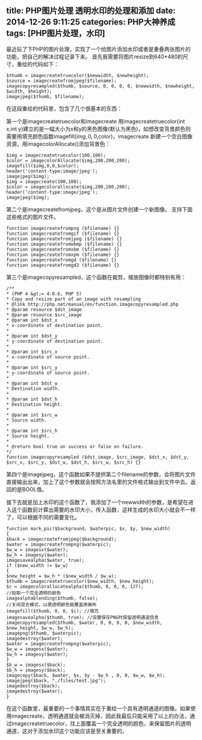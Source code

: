 title: PHP图片处理 透明水印的处理和添加
date: 2014-12-26 9:11:25
categories: PHP大神养成
tags: [PHP图片处理，水印]
---

最近玩了下PHP的图片处理，实现了一个给图片添加水印或者是重叠两张图片的功能，把自己的解决过程记录下来。
首先我需要将图片resize到640*480的尺寸，重绘的代码如下：

```
$thumb = imagecreatetruecolor($newwidth, $newheight);
$source = imagecreatefromjpeg($filename);
imagecopyresampled($thumb, $source, 0, 0, 0, 0, $newwidth, $newheight, $width, $height);
imagejpeg($thumb, $filename);
```

在这段重绘的代码里，包含了几个很基本的东西：

第一个是imagecreatetruecolor和imagecreate
用imagecreatetruecolor(int x,int y)建立的是一幅大小为x和y的黑色图像(默认为黑色)，如想改变背景颜色则需要用填充颜色函数imagefill($img,0,0,$color)，imagecreate 新建一个空白图像资源，用imagecolorAllocate()添加背景色：

```
$img = imagecreatetruecolor(100,100);
$color = imagecolorAllocate($img,200,200,200);
imagefill($img,0,0,$color);
header('content-type:image/jpeg');
imagejpeg($img);
$img = imagecreate(100,100);
$color = imagecolorallocate($img,200,200,200);
header('content-type:image/jpeg');
imagejpeg($img);
```

第二个是imagecreatefromjpeg，这个是从图片文件创建一个新图像。
支持下面这些格式的图片文件。

```
function imagecreatefrompng ($filename) {}
function imagecreatefromgif ($filename) {}
function imagecreatefromjpeg ($filename) {}
function imagecreatefromwbmp ($filename) {}
function imagecreatefromxbm ($filename) {}
function imagecreatefromxpm ($filename) {}
function imagecreatefromgd ($filename) {}
function imagecreatefromgd2 ($filename) {}
```

第三个是imagecopyresampled，这个函数在裁剪，缩放图像时都特别有用：

```
/**
* (PHP 4 &gt;= 4.0.6, PHP 5)
* Copy and resize part of an image with resampling
* @link http://php.net/manual/en/function.imagecopyresampled.php
* @param resource $dst_image
* @param resource $src_image
* @param int $dst_x
* x-coordinate of destination point.
*
* @param int $dst_y
* y-coordinate of destination point.
*
* @param int $src_x
* x-coordinate of source point.
*
* @param int $src_y
* y-coordinate of source point.
*
* @param int $dst_w
* Destination width.
*
* @param int $dst_h
* Destination height.
*
* @param int $src_w
* Source width.
*
* @param int $src_h
* Source height.
*
* @return bool true on success or false on failure.
*/
function imagecopyresampled ($dst_image, $src_image, $dst_x, $dst_y, $src_x, $src_y, $dst_w, $dst_h, $src_w, $src_h) {}
```

第四个是imagejpeg，这个函数如果不提供第二个filename的参数，会将图片文件直接输出出来，加上了这个参数就会按照方法名里的文件格式输出到文件中去。返回的是BOOL值。

接下去就是加上水印的这个函数了，我添加了一个newwidth的参数，是希望在进入这个函数前计算出需要的水印大小，传入函数，这样生成的水印大小就会不一样了，可以根据不同的需要变化。

```
function mark_pic($background, $waterpic, $x, $y, $new_width)
{
$back = imagecreatefromjpeg($background);
$water = imagecreatefrompng($waterpic);
$w_w = imagesx($water);
$w_h = imagesy($water);
imagesavealpha($water, true);
if ($new_width != $w_w)
{
$new_height = $w_h * ($new_width / $w_w);
$thumb = imagecreatetruecolor($new_width, $new_height);
$c = imagecolorallocatealpha($thumb, 0, 0, 0, 127);
//拾取一个完全透明的颜色
imagealphablending($thumb, false);
//关闭混合模式，以便透明颜色能覆盖原画布
imagefill($thumb, 0, 0, $c); //填充
imagesavealpha($thumb, true); //设置保存PNG时保留透明通道信息
imagecopyresampled($thumb, $water, 0, 0, 0, 0, $new_width, $new_height, $w_w, $w_h);
imagepng($thumb, $waterpic);
imagedestroy($water);
$water = imagecreatefrompng($waterpic);
$w_w = imagesx($water);
$w_h = imagesy($water);
}
$b_w = imagesx($back);
$b_h = imagesy($back);
imagecopy($back, $water, $x, $y - $w_h , 0, 0, $w_w, $w_h);
imagejpeg($back, "./files/test.jpg");
imagedestroy($back);
imagedestroy($water);
}
```

在这个函数里，最重要的一个事情其实在于重绘一个具有透明通道的图像。如果使用imagecreate，透明通道就会被消灭掉，因此我最后只能采用了以上的办法，通过imagecreatetruecolor，往上面覆盖一个完全透明的颜色，来保留图片的透明通道，这对于添加水印这个功能应该是至关重要的。
